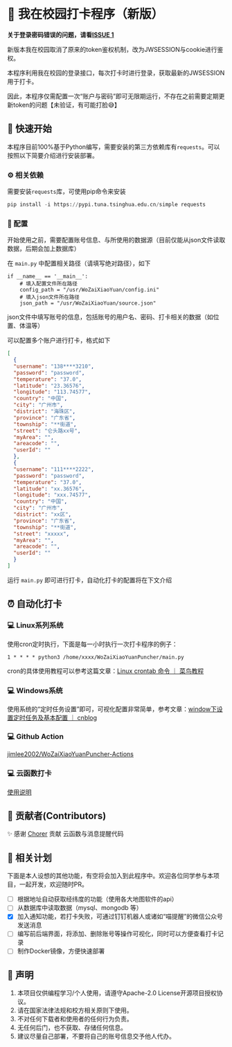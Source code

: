 # 📲 我在校园打卡程序（新版）

**关于登录密码错误的问题，请看[ISSUE 1](https://github.com/zimin9/WoZaiXiaoYuanPuncher/issues/1)**

新版本我在校园取消了原来的token鉴权机制，改为JWSESSION与cookie进行鉴权。

本程序利用我在校园的登录接口，每次打卡时进行登录，获取最新的JWSESSION用于打卡。

因此，本程序仅需配置一次“账户与密码”即可无限期运行，不存在之前需要定期更新token的问题【未验证，有可能打脸😅】

## 🚩 快速开始

本程序目前100%基于Python编写，需要安装的第三方依赖库有`requests`。可以按照以下简要介绍进行安装部署。

### ⚙️ 相关依赖

需要安装`requests`库，可使用pip命令来安装

```python
pip install -i https://pypi.tuna.tsinghua.edu.cn/simple requests
```

### 🔧 配置

开始使用之前，需要配置账号信息、与所使用的数据源（目前仅能从json文件读取数据，后期会加上数据库）

在 `main.py` 中配置相关路径（请填写绝对路径），如下

```
if __name__ == '__main__':
    # 填入配置文件所在路径
    config_path = "/usr/WoZaiXiaoYuan/config.ini"
    # 填入json文件所在路径
    json_path = "/usr/WoZaiXiaoYuan/source.json"
```

json文件中填写账号的信息，包括账号的用户名、密码、打卡相关的数据（如位置、体温等）

可以配置多个账户进行打卡，格式如下

```json
[
  {
  "username": "138****3210",
  "password": "password",
  "temperature": "37.0",
  "latitude": "23.36576",
  "longitude": "113.74577",
  "country": "中国",
  "city": "广州市",
  "district": "海珠区",
  "province": "广东省",
  "township": "**街道",
  "street": "仑头路xx号",
  "myArea": "",
  "areacode": "",
  "userId": ""
  },
  {
  "username": "111****2222",
  "password": "password",
  "temperature": "37.0",
  "latitude": "xx.36576",
  "longitude": "xxx.74577",
  "country": "中国",
  "city": "广州市",
  "district": "xx区",
  "province": "广东省",
  "township": "**街道",
  "street": "xxxxx",
  "myArea": "",
  "areacode": "",
  "userId": ""
  }
]
```

运行 `main.py` 即可进行打卡，自动化打卡的配置将在下文介绍



## ⏰ 自动化打卡

### 💻 Linux系列系统

使用cron定时执行，下面是每一小时执行一次打卡程序的例子：

```
1 * * * * python3 /home/xxxx/WoZaiXiaoYuanPuncher/main.py
```

cron的具体使用教程可以参考这篇文章：[Linux crontab 命令 ｜ 菜鸟教程](https://www.runoob.com/linux/linux-comm-crontab.html)

### 💻 Windows系统

使用系统的“定时任务设置”即可，可视化配置非常简单，参考文章：[window下设置定时任务及基本配置 ｜ cnblog](https://www.cnblogs.com/funnyzpc/p/11746439.html)

### 💻 Github Action
[jimlee2002/WoZaiXiaoYuanPuncher-Actions](https://github.com/jimlee2002/WoZaiXiaoYuanPuncher-Actions)

### 💻 云函数打卡
[使用说明](https://github.com/zimin9/WoZaiXiaoYuanPuncher/blob/main/autocheck_cloudFunction/%E4%BD%BF%E7%94%A8%E6%96%B9%E6%B3%95.md)

## 🚀 贡献者(Contributors)

✨ 感谢 [Chorer](https://github.com/Chorer) 贡献 云函数与消息提醒代码

## 📆 相关计划

下面是本人设想的其他功能，有空将会加入到此程序中。欢迎各位同学参与本项目，一起开发，欢迎随时PR。

- [ ] 根据地址自动获取经纬度的功能（使用各大地图软件的api）
- [ ] 从数据库中读取数据（mysql、mongodb 等）
- [x] 加入通知功能，若打卡失败，可通过钉钉机器人或诸如“喵提醒”的微信公众号发送消息
- [ ] 编写前后端界面，将添加、删除账号等操作可视化，同时可以方便查看打卡记录
- [ ] 制作Docker镜像，方便快速部署

## 📢 声明
1. 本项目仅供编程学习/个人使用，请遵守Apache-2.0 License开源项目授权协议。
2. 请在国家法律法规和校方相关原则下使用。
3. 不对任何下载者和使用者的任何行为负责。
4. 无任何后门，也不获取、存储任何信息。 
5. 建议尽量自己部署，不要将自己的账号信息交予他人代办。
